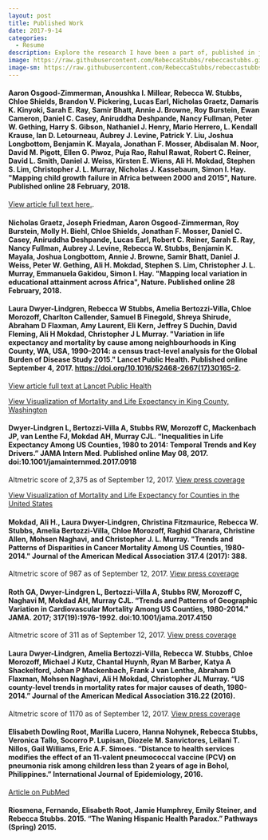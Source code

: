 ```yaml
---
layout: post
title: Published Work
date: 2017-9-14
categories:
  - Resume
description: Explore the research I have been a part of, published in journals such as Nature and JAMA. 
image: https://raw.githubusercontent.com/RebeccaStubbs/rebeccastubbs.github.io/master/_posts/header_photos/arrigetch.JPG
image-sm: https://raw.githubusercontent.com/RebeccaStubbs/rebeccastubbs.github.io/master/_posts/header_photos/arrigetch.JPG
---
```



#### Aaron Osgood-Zimmerman, Anoushka I. Millear, **Rebecca W. Stubbs**, Chloe Shields, Brandon V. Pickering, Lucas Earl, Nicholas Graetz, Damaris K. Kinyoki, Sarah E. Ray, Samir Bhatt, Annie J. Browne, Roy Burstein, Ewan Cameron, Daniel C. Casey, Aniruddha Deshpande, Nancy Fullman, Peter W. Gething, Harry S. Gibson, Nathaniel J. Henry, Mario Herrero, L. Kendall Krause, Ian D. Letourneau, Aubrey J. Levine, Patrick Y. Liu, Joshua Longbottom, Benjamin K. Mayala, Jonathan F. Mosser, Abdisalan M. Noor, David M. Pigott, Ellen G. Piwoz, Puja Rao, Rahul Rawat, Robert C. Reiner, David L. Smith, Daniel J. Weiss, Kirsten E. Wiens, Ali H. Mokdad, Stephen S. Lim, Christopher J. L. Murray, Nicholas J. Kassebaum, Simon I. Hay. "Mapping child growth failure in Africa between 2000 and 2015", Nature. Published online 28 February, 2018.

[View article full text here.](https://www.nature.com/articles/nature25760.pdf).

#### Nicholas Graetz, Joseph Friedman, Aaron Osgood-Zimmerman, Roy Burstein, Molly H. Biehl, Chloe Shields, Jonathan F. Mosser, Daniel C. Casey, Aniruddha Deshpande, Lucas Earl, Robert C. Reiner, Sarah E. Ray, Nancy Fullman, Aubrey J. Levine, **Rebecca W. Stubbs**, Benjamin K. Mayala, Joshua Longbottom, Annie J. Browne, Samir Bhatt, Daniel J. Weiss, Peter W. Gething, Ali H. Mokdad, Stephen S. Lim, Christopher J. L. Murray, Emmanuela Gakidou, Simon I. Hay. "Mapping local variation in educational attainment across Africa", Nature. Published online 28 February, 2018.

#### Laura Dwyer-Lindgren, **Rebecca W Stubbs**, Amelia Bertozzi-Villa, Chloe Morozoff, Charlton Callender, Samuel B Finegold, Shreya Shirude, Abraham D Flaxman, Amy Laurent, Eli Kern, Jeffrey S Duchin, David Fleming, Ali H Mokdad, Christopher J L Murray. "Variation in life expectancy and mortality by cause among neighbourhoods in King County, WA, USA, 1990–2014: a census tract-level analysis for the Global Burden of Disease Study 2015." Lancet Public Health. Published online September 4, 2017. https://doi.org/10.1016/S2468-2667(17)30165-2. 

[View article full text at Lancet Public Health](http://www.thelancet.com/journals/lanpub/article/PIIS2468-2667(17)30165-2/fulltext)

[View Visualization of Mortality and Life Expectancy in King County, Washington](https://vizhub.healthdata.org/subnational/usa/wa/king-county)

#### Dwyer-Lindgren L, Bertozzi-Villa A, **Stubbs RW**, Morozoff C, Mackenbach JP, van Lenthe FJ, Mokdad AH, Murray CJL. “Inequalities in Life Expectancy Among US Counties, 1980 to 2014: Temporal Trends and Key Drivers.” JAMA Intern Med. Published online May 08, 2017. doi:10.1001/jamainternmed.2017.0918 

Altmetric score of 2,375 as of September 12, 2017. [View press coverage](https://jamanetwork.altmetric.com/details/19957817/news)

[View Visualization of Mortality and Life Expectancy for Counties in the United States](https://vizhub.healthdata.org/subnational/usa)


#### Mokdad, Ali H., Laura Dwyer-Lindgren, Christina Fitzmaurice, **Rebecca W. Stubbs**, Amelia Bertozzi-Villa, Chloe Morozoff, Raghid Charara, Christine Allen, Mohsen Naghavi, and Christopher J. L. Murray. "Trends and Patterns of Disparities in Cancer Mortality Among US Counties, 1980-2014." Journal of the American Medical Association 317.4 (2017): 388.

 Altmetric score of 987 as of September 12, 2017. [View press coverage](https://jamanetwork.altmetric.com/details/15742263/news)

#### Roth GA, Dwyer-Lindgren L, Bertozzi-Villa A, **Stubbs RW**, Morozoff C, Naghavi M, Mokdad AH, Murray CJL. “Trends and Patterns of Geographic Variation in Cardiovascular Mortality Among US Counties, 1980-2014." JAMA. 2017; 317(19):1976-1992. doi:10.1001/jama.2017.4150 

Altmetric score of 311 as of September 12, 2017. [View press coverage](https://jamanetwork.altmetric.com/details/20191386/news)

#### Laura Dwyer-Lindgren, Amelia Bertozzi-Villa, **Rebecca W. Stubbs**, Chloe Morozoff, Michael J Kutz, Chantal Huynh, Ryan M Barber, Katya A Shackelford, Johan P Mackenbach, Frank J van Lenthe, Abraham D Flaxman, Mohsen Naghavi, Ali H Mokdad, Christopher JL Murray. “US county-level trends in mortality rates for major causes of death, 1980-2014.” Journal of the American Medical Association 316.22 (2016). 

Altmetric score of 1170 as of September 12, 2017. [View press coverage](https://jamanetwork.altmetric.com/details/14705427/news)

#### Elisabeth Dowling Root, Marilla Lucero, Hanna Nohynek, **Rebecca Stubbs**, Veronica Tallo, Socorro P. Lupisan, Diozele M. Sanvictores, Leilani T. Nillos, Gail Williams, Eric A.F. Simoes. “Distance to health services modifies the effect of an 11-valent pneumococcal vaccine (PCV) on pneumonia risk among children less than 2 years of age in Bohol, Philippines.” International Journal of Epidemiology, 2016. 

[Article on PubMed](https://www.ncbi.nlm.nih.gov/pubmed/27605588)

#### Riosmena, Fernando, Elisabeth Root, Jamie Humphrey, Emily Steiner, and **Rebecca Stubbs**. 2015. “The Waning Hispanic Health Paradox.” Pathways (Spring) 2015.

